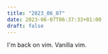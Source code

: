 ```yaml
---
title: "2023_06_07"
date: 2023-06-07T06:37:33+01:00
draft: false
---
```


I'm back on vim. Vanilla vim.

